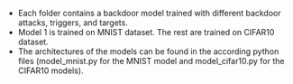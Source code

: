 - Each folder contains a backdoor model trained with different backdoor attacks, triggers, and targets.
- Model 1 is trained on MNIST dataset. The rest are trained on CIFAR10 dataset.
- The architectures of the models can be found in the according python files (model_mnist.py for the MNIST model and model_cifar10.py for the CIFAR10 models).
